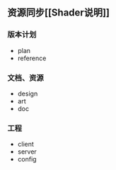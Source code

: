 ## 资源同步[[Shader说明]]

### 版本计划

- plan
- reference
### 文档、资源

- design
- art
- doc
### 工程

- client
- server
- config
